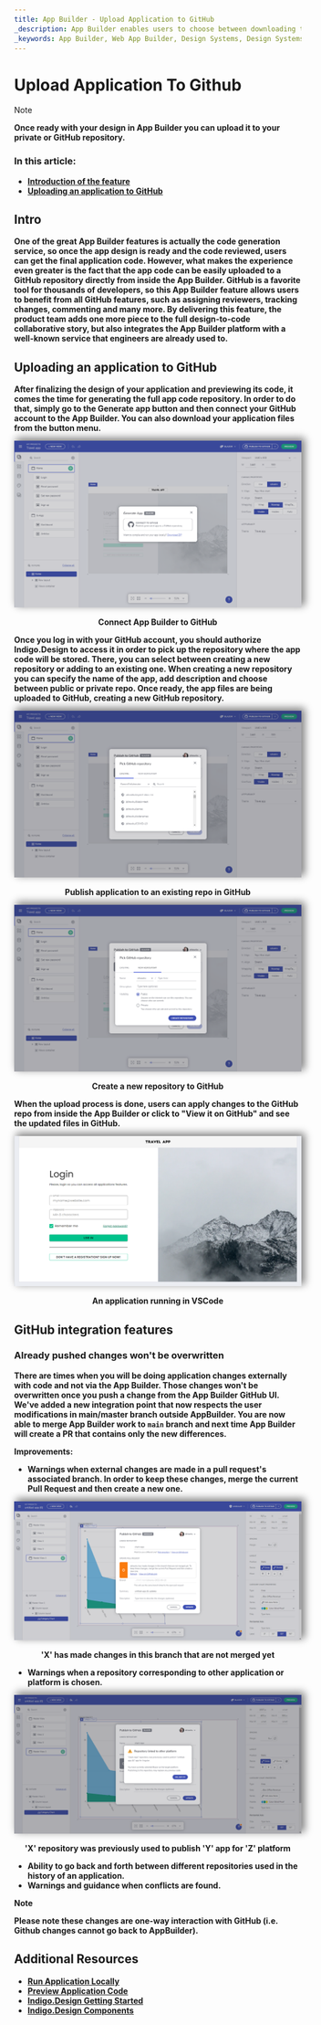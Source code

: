 ```yaml
---
title: App Builder - Upload Application to GitHub
_description: App Builder enables users to choose between downloading their application locally or uploading it to their GitHub repository.
_keywords: App Builder, Web App Builder, Design Systems, Design Systems UX, UI kit, Sketch, Ignite UI for Angular, Sketch to Angular, Angular, Angular Design System, Export code from Sketch, Design Kits for Angular, Sketch UI kits, GitHub
---
```

# Upload Application To Github

> [!NOTE]
><b>Once ready with your design in App Builder you can upload it to your private or GitHub repository. 


### In this article:
* <a href="#intro">Introduction of the feature</a>
* <a href="#uploading-an-application-to-github">Uploading an application to GitHub</a>

## Intro
One of the great App Builder features is actually the code generation service, so once the app design is ready and the code reviewed, users can get the final application code. However, what makes the experience even greater is the fact that the app code can be easily uploaded to a GitHub repository directly from inside the App Builder. GitHub is a favorite tool for thousands of developers, so this App Builder feature allows users to benefit from all GitHub features, such as assigning reviewers, tracking changes, commenting and many more. By delivering this feature, the product team adds one more piece to the full design-to-code collaborative story, but also integrates the App Builder platform with a well-known service that engineers are already used to. 

## Uploading an application to GitHub
After finalizing the design of your application and previewing its code, it comes the time for generating the full app code repository. In order to do that, simply go to the Generate app button and then connect your GitHub account to the App Builder. You can also download your application files from the button menu.


<img class="responsive-img" style="box-shadow: 5px -4px 13px 1px grey" src="../images/connect-to-github-@2x.png" srcset="../images/connect-to-github-@2x.png 2x" />
<p style="text-align:center;">Connect App Builder to GitHub</p>

Once you log in with your GitHub account, you should authorize Indigo.Design to access it in order to pick up the repository where the app code will be stored. There, you can select between creating a new repository or adding to an existing one. When creating a new repository you can specify the name of the app, add description and choose between public or private repo. Once ready, the app files are being uploaded to GitHub, creating a new GitHub repository.

<img class="responsive-img" style="box-shadow: 5px -4px 13px 1px grey" src="../images/pick-repository-publish-to-github-@2x.png" srcset="../images/pick-repository-publish-to-github-@2x.png 2x" />
<p style="text-align:center;">Publish application to an existing repo in GitHub</p>

<img class="responsive-img" style="box-shadow: 5px -4px 13px 1px grey" src="../images/create-new-repo-publish-to-github-@2x.png" srcset="../images/create-new-repo-publish-to-github-@2x.png 2x" />
<p style="text-align:center;">Create a new repository to GitHub</p>

When the upload process is done, users can apply changes to the GitHub repo from inside the App Builder or click to "View it on GitHub" and see the updated files in GitHub.

<img class="responsive-img" style="box-shadow: 5px -4px 13px 1px grey" src="../images/App-VSCode-Indigo-Design-App-Builder2.png" srcset="../images/App-VSCode-Indigo-Design-App-Builder2.png 2x" />
<p style="text-align:center;">An application running in VSCode</p>

## GitHub integration features

### Already pushed changes won't be overwritten
There are times when you will be doing application changes externally with code and not via the App Builder. Those changes won't be overwritten once you push a change from the App Builder GitHub UI. We've added a new integration point that now respects the user modifications in main/master branch outside AppBuilder. You are now able to merge App Builder work to `main` branch and next time App Builder will create a PR that contains only the new differences. 

Improvements:
- Warnings when external changes are made in a pull request's associated branch. In order to keep these changes, merge the current Pull Request and then create a new one.

<img class="responsive-img" style="box-shadow: 5px -4px 13px 1px grey" src="../images/gh-changes-not-yet-merged.png" srcset="../images/gh-changes-not-yet-merged.png 2x" />
<p style="text-align:center;">'X' has made changes in this branch that are not merged yet</p>

- Warnings when a repository corresponding to other application or platform is chosen.

<img class="responsive-img" style="box-shadow: 5px -4px 13px 1px grey" src="../images/gh-repository-linked-to-another-platform.png" srcset="../images/gh-repository-linked-to-another-platform.png 2x" />
<p style="text-align:center;">'X' repository was previously used to publish 'Y' app for 'Z' platform</p>

- Ability to go back and forth between different repositories used in the history of an application.
- Warnings and guidance when conflicts are found.

> [!NOTE]
> Please note these changes are one-way interaction with GitHub (i.e. Github changes cannot go back to AppBuilder).

## Additional Resources

<div class="divider--half"></div>

* [Run Application Locally](run-application-locally.md)
* [Preview Application Code](../preview-code.md)
* [Indigo.Design Getting Started](https://www.infragistics.com/products/indigo-design/help/getting-started)
* [Indigo.Design Components](https://www.infragistics.com/products/indigo-design/help/components/components-overview)
